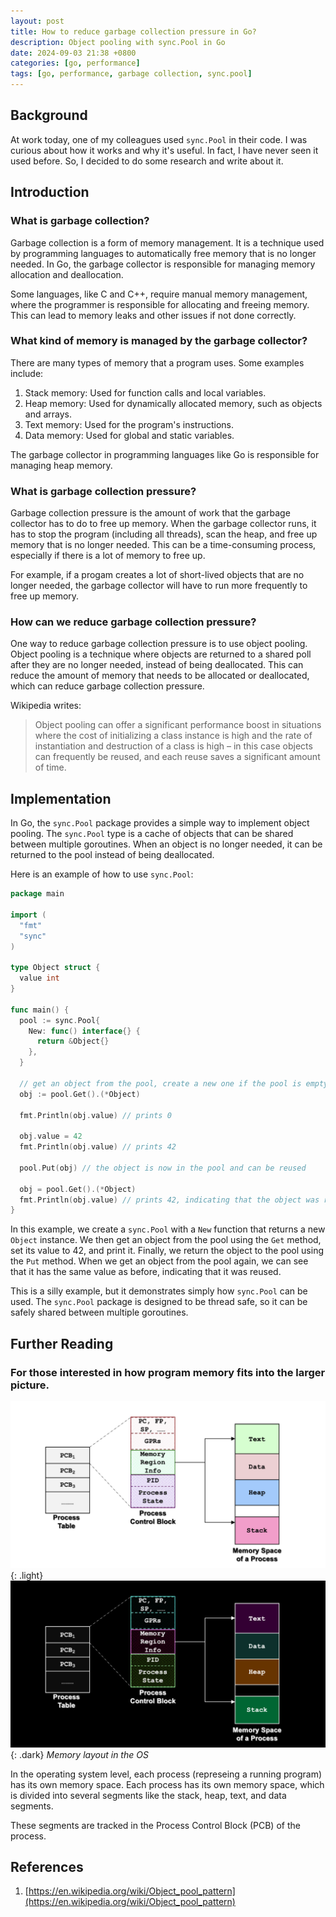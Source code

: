 ```yaml
---
layout: post
title: How to reduce garbage collection pressure in Go?
description: Object pooling with sync.Pool in Go
date: 2024-09-03 21:38 +0800
categories: [go, performance]
tags: [go, performance, garbage collection, sync.pool]
---
```


## Background

At work today, one of my colleagues used `sync.Pool` in their code. I was curious about how it works and why it's useful. In fact, I have never seen it used before. So, I decided to do some research and write about it.

## Introduction

### What is garbage collection?

Garbage collection is a form of memory management. It is a technique used by programming languages to automatically free memory that is no longer needed. In Go, the garbage collector is responsible for managing memory allocation and deallocation.

Some languages, like C and C++, require manual memory management, where the programmer is responsible for allocating and freeing memory. This can lead to memory leaks and other issues if not done correctly.

### What kind of memory is managed by the garbage collector?

There are many types of memory that a program uses. Some examples include:

1. Stack memory: Used for function calls and local variables.
2. Heap memory: Used for dynamically allocated memory, such as objects and arrays.
3. Text memory: Used for the program's instructions.
4. Data memory: Used for global and static variables.

The garbage collector in programming languages like Go is responsible for managing heap memory.

### What is garbage collection pressure?

Garbage collection pressure is the amount of work that the garbage collector has to do to free up memory. When the garbage collector runs, it has to stop the program (including all threads), scan the heap, and free up memory that is no longer needed. This can be a time-consuming process, especially if there is a lot of memory to free up.

For example, if a progam creates a lot of short-lived objects that are no longer needed, the garbage collector will have to run more frequently to free up memory.

### How can we reduce garbage collection pressure?

One way to reduce garbage collection pressure is to use object pooling. Object pooling is a technique where objects are returned to a shared poll after they are no longer needed, instead of being deallocated. This can reduce the amount of memory that needs to be allocated or deallocated, which can reduce garbage collection pressure.

Wikipedia writes:

> Object pooling can offer a significant performance boost in situations where the cost of initializing a class instance is high and the rate of instantiation and destruction of a class is high – in this case objects can frequently be reused, and each reuse saves a significant amount of time.

## Implementation

In Go, the `sync.Pool` package provides a simple way to implement object pooling. The `sync.Pool` type is a cache of objects that can be shared between multiple goroutines. When an object is no longer needed, it can be returned to the pool instead of being deallocated.

Here is an example of how to use `sync.Pool`:

```go
package main

import (
  "fmt"
  "sync"
)

type Object struct {
  value int
}

func main() {
  pool := sync.Pool{
    New: func() interface{} {
      return &Object{}
    },
  }

  // get an object from the pool, create a new one if the pool is empty
  obj := pool.Get().(*Object)

  fmt.Println(obj.value) // prints 0

  obj.value = 42
  fmt.Println(obj.value) // prints 42

  pool.Put(obj) // the object is now in the pool and can be reused

  obj = pool.Get().(*Object)
  fmt.Println(obj.value) // prints 42, indicating that the object was reused
}
```

In this example, we create a `sync.Pool` with a `New` function that returns a new `Object` instance. We then get an object from the pool using the `Get` method, set its value to 42, and print it. Finally, we return the object to the pool using the `Put` method. When we get an object from the pool again, we can see that it has the same value as before, indicating that it was reused.

This is a silly example, but it demonstrates simply how `sync.Pool` can be used. The `sync.Pool` package is designed to be thread safe, so it can be safely shared between multiple goroutines.

## Further Reading

### For those interested in how program memory fits into the larger picture.

![OS Memory](/assets/img/posts/2024-09-03-reducing-gc-pressure-with-in-go/os-mem.png){: .light}
![OS Memory](/assets/img/posts/2024-09-03-reducing-gc-pressure-with-in-go/os-mem-dark.png){: .dark}
_Memory layout in the OS_

In the operating system level, each process (represeing a running program) has its own memory space. Each process has its own memory space, which is divided into several segments like the stack, heap, text, and data segments.

These segments are tracked in the Process Control Block (PCB) of the process.

## References

1. [https://en.wikipedia.org/wiki/Object_pool_pattern](https://en.wikipedia.org/wiki/Object_pool_pattern)
